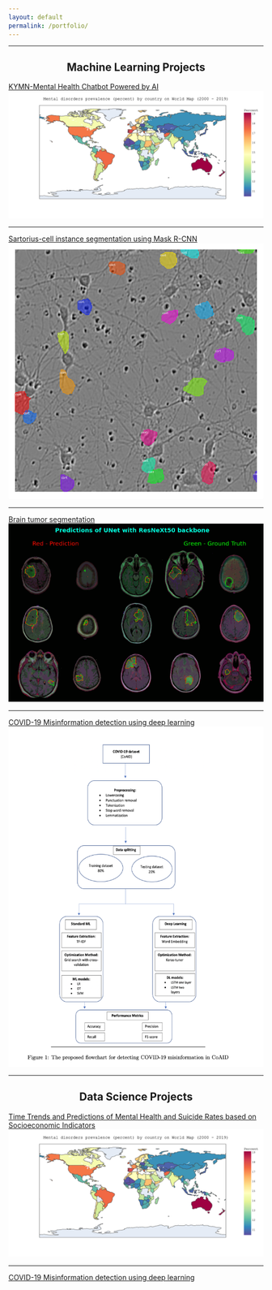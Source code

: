 ```yaml
---
layout: default
permalink: /portfolio/
---
```


---

<h2 align="center">Machine Learning Projects</h2>

[KYMN-Mental Health Chatbot Powered by AI](https://github.com/nghi-huynh/mental_health_chatbot)
<img src="./images/mental_prevalence_world_map.png">

---

[Sartorius-cell instance segmentation using Mask R-CNN](https://medium.com/mlearning-ai/cell-instance-segmentation-using-mask-r-cnn-c7a3810192ff)
![image](https://github.com/nghi-huynh/nghi-huynh.github.io/blob/master/images/cell_instance.png)

---
[Brain tumor segmentation](https://devpost.com/software/brain-tumor-segmentation-using-resunet)
![image](https://github.com/nghi-huynh/nghi-huynh.github.io/blob/master/images/brain.png)

---
[COVID-19 Misinformation detection using deep learning](https://github.com/nghi-huynh/covid-19-misinfo-detection)
![image](https://github.com/nghi-huynh/nghi-huynh.github.io/blob/master/images/covid.png)

---

<h2 align="center">Data Science Projects</h2>

[Time Trends and Predictions of Mental Health and Suicide Rates based on Socioeconomic Indicators](https://github.com/nghi-huynh/BigDataChallenge2022)
![image](https://github.com/nghi-huynh/nghi-huynh.github.io/blob/master/images/mental_prevalence_world_map.png)

---

[COVID-19 Misinformation detection using deep learning](https://github.com/nghi-huynh/covid-19-misinfo-detection)

